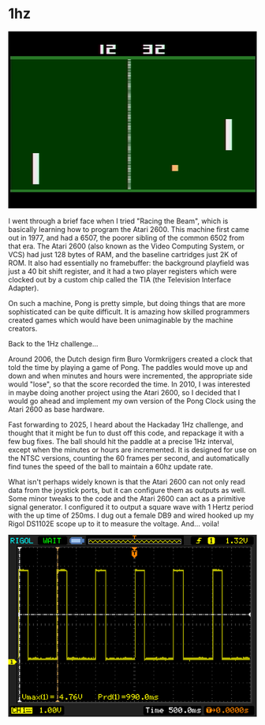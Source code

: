 # 1hz

![Pong clock, which generates a 1HZ signal on the Atari 2600](assets/1hz.png)

I went through a brief face when I tried "Racing the Beam", 
which is basically learning how to program the Atari 2600.
This machine first came out in 1977, and had a 6507, the
poorer sibling of the common 6502 from that era.  The Atari
2600 (also known as the Video Computing System, or VCS) had
just 128 bytes of RAM, and the baseline cartridges just 2K
of ROM.  It also had essentially no framebuffer: the background
playfield was just a 40 bit shift register, and it had a
two player registers which were clocked out by a custom chip 
called the TIA (the Television Interface Adapter).  

On such a machine, Pong is pretty simple, but doing things
that are more sophisticated can be quite difficult.   It is 
amazing how skilled programmers created games which would
have been unimaginable by the machine creators.

Back to the 1Hz challenge...

Around 2006, the Dutch design firm Buro Vormkrijgers
created a clock that told the time by playing a game of Pong.
The paddles would move up and down and when minutes and 
hours were incremented, the appropriate side would "lose",
so that the score recorded the time.   In 2010, I was 
interested in maybe doing another project using the 
Atari 2600, so I decided that I would go ahead and implement
my own version of the Pong Clock using the Atari 2600 as
base hardware.   

Fast forwarding to 2025, I heard about the Hackaday 
1Hz challenge, and thought that it might be fun to dust off
this code, and repackage it with a few bug fixes.  The ball
should hit the paddle at a precise 1Hz interval, except when
the minutes or hours are incremented.  It is designed for 
use on the NTSC versions, counting the 60 frames per second,
and automatically find tunes the speed of the ball to maintain
a 60hz update rate.

What isn't perhaps widely known is that the Atari 2600 can not
only read data from the joystick ports, but it can configure 
them as outputs as well.  Some minor tweaks to the code and 
the Atari 2600 can act as a primitive signal generator.  I configured
it to output a square wave with 1 Hertz period with the up time 
of 250ms.  I dug out a female DB9 and wired hooked up my 
Rigol DS1102E scope up to it to measure the voltage.  And... voila!

![Oscilloscope measured from pin 1 on the second joystick port](assets/1hz_oscilloscope.png)

